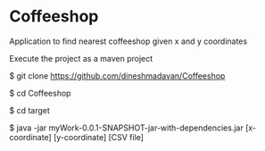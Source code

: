 # Coffeeshop
Application to find nearest coffeeshop given x and y coordinates
 

Execute the project as a maven project

$ git clone https://github.com/dineshmadavan/Coffeeshop

$ cd Coffeeshop

$ cd target

$ java -jar myWork-0.0.1-SNAPSHOT-jar-with-dependencies.jar [x-coordinate] [y-coordinate] [CSV file]
